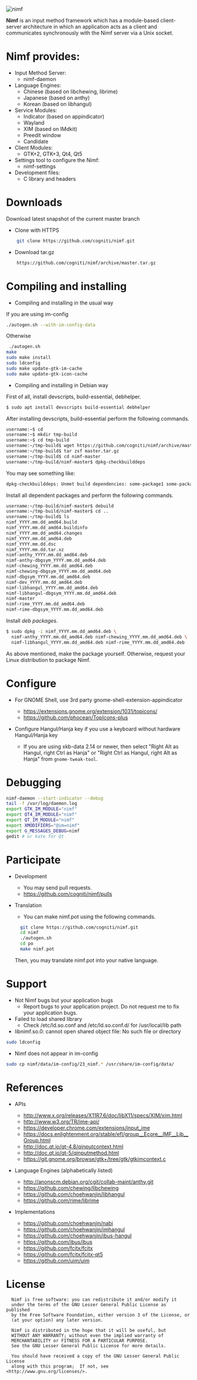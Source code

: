 ![nimf](https://2.bp.blogspot.com/-w7cG7ZgujU8/V5NjTwey5mI/AAAAAAAACV8/84Uo8bz8KN0H8deR0V_zk1_Yft4PoANEwCLcB/s1600/Screenshot%2Bfrom%2B2016-07-23%2B21%253A28%253A21.png)
  
  

**Nimf** is an input method framework which has a module-based client-server
architecture in which an application acts as a client and communicates
synchronously with the Nimf server via a Unix socket.

# **Nimf** provides:

  * Input Method Server:
    - nimf-daemon
  * Language Engines:
    - Chinese (based on libchewing, librime)
    - Japanese (based on anthy)
    - Korean (based on libhangul)
  * Service Modules:
    - Indicator (based on appindicator)
    - Wayland
    - XIM (based on IMdkit)
    - Preedit window
    - Candidate
  * Client Modules:
    - GTK+2, GTK+3, Qt4, Qt5
  * Settings tool to configure the Nimf:
    - nimf-settings
  * Development files:
    - C library and headers
    

# Downloads

Download latest snapshot of the current master branch

* Clone with HTTPS

```bash
    git clone https://github.com/cogniti/nimf.git
```

* Download tar.gz

```bash
    https://github.com/cogniti/nimf/archive/master.tar.gz
```


# Compiling and installing

* Compiling and installing in the usual way

If you are using im-config

```bash
./autogen.sh --with-im-config-data
```

Otherwise

```bash
 ./autogen.sh
make
sudo make install
sudo ldconfig
sudo make update-gtk-im-cache
sudo make update-gtk-icon-cache
```

* Compiling and installing in Debian way

First of all, install devscripts, build-essential, debhelper.

```bash
$ sudo apt install devscripts build-essential debhelper
```

After installing devscripts, build-essential perform the following commands.

```bash
username:~$ cd
username:~$ mkdir tmp-build
username:~$ cd tmp-build
username:~/tmp-build$ wget https://github.com/cogniti/nimf/archive/master.tar.gz
username:~/tmp-build$ tar zxf master.tar.gz
username:~/tmp-build$ cd nimf-master
username:~/tmp-build/nimf-master$ dpkg-checkbuilddeps
```

You may see something like:

```bash
dpkg-checkbuilddeps: Unmet build dependencies: some-package1 some-package2
```

Install all dependent packages and perform the following commands.

```bash
username:~/tmp-build/nimf-master$ debuild
username:~/tmp-build/nimf-master$ cd ..
username:~/tmp-build$ ls
nimf_YYYY.mm.dd_amd64.build
nimf_YYYY.mm.dd_amd64.buildinfo
nimf_YYYY.mm.dd_amd64.changes
nimf_YYYY.mm.dd_amd64.deb
nimf_YYYY.mm.dd.dsc
nimf_YYYY.mm.dd.tar.xz
nimf-anthy_YYYY.mm.dd_amd64.deb
nimf-anthy-dbgsym_YYYY.mm.dd_amd64.deb
nimf-chewing_YYYY.mm.dd_amd64.deb
nimf-chewing-dbgsym_YYYY.mm.dd_amd64.deb
nimf-dbgsym_YYYY.mm.dd_amd64.deb
nimf-dev_YYYY.mm.dd_amd64.deb
nimf-libhangul_YYYY.mm.dd_amd64.deb
nimf-libhangul-dbgsym_YYYY.mm.dd_amd64.deb
nimf-master
nimf-rime_YYYY.mm.dd_amd64.deb
nimf-rime-dbgsym_YYYY.mm.dd_amd64.deb
```

Install *deb packages*.

```bash
$ sudo dpkg -i nimf_YYYY.mm.dd_amd64.deb \
  nimf-anthy_YYYY.mm.dd_amd64.deb nimf-chewing_YYYY.mm.dd_amd64.deb \
  nimf-libhangul_YYYY.mm.dd_amd64.deb nimf-rime_YYYY.mm.dd_amd64.deb
```

As above mentioned, make the package yourself. Otherwise, request your Linux
distribution to package Nimf.


# Configure

* For GNOME Shell, use 3rd party gnome-shell-extension-appindicator
    - https://extensions.gnome.org/extension/1031/topicons/
    - https://github.com/phocean/TopIcons-plus

* Configure Hangul/Hanja key if you use a keyboard without hardware Hangul/Hanja key
    - If you are using xkb-data 2.14 or newer, then select "Right Alt as Hangul, right Ctrl as Hanja" or "Right Ctrl as Hangul, right Alt as Hanja" from
    `gnome-tweak-tool`.


# Debugging

```bash
nimf-daemon --start-indicator --debug
tail -f /var/log/daemon.log
export GTK_IM_MODULE="nimf"
export QT4_IM_MODULE="nimf"
export QT_IM_MODULE="nimf"
export XMODIFIERS="@im=nimf"
export G_MESSAGES_DEBUG=nimf
gedit # or kate for Qt
```

# Participate

* Development
    - You may send pull requests.
    - https://github.com/cogniti/nimf/pulls

* Translation
    - You can make nimf.pot using the following commands.
    ```bash
      git clone https://github.com/cogniti/nimf.git
      cd nimf
      ./autogen.sh
      cd po
      make nimf.pot
    ```
    Then, you may translate nimf.pot into your native language.


# Support

* Not Nimf bugs but your application bugs
    - Report bugs to your application project. Do not request me to fix your application bugs.
* Failed to load shared library
    - Check /etc/ld.so.conf and /etc/ld.so.conf.d/ for /usr/local/lib path
* libnimf.so.0: cannot open shared object file: No such file or directory

```bash
sudo ldconfig
```
        
* Nimf does not appear in im-config

```bash
sudo cp nimf/data/im-config/23_nimf.* /usr/share/im-config/data/
```

# References

* APIs
    - http://www.x.org/releases/X11R7.6/doc/libX11/specs/XIM/xim.html
    - http://www.w3.org/TR/ime-api/
    - https://developer.chrome.com/extensions/input_ime
    - https://docs.enlightenment.org/stable/efl/group__Ecore__IMF__Lib__Group.html
    - http://doc.qt.io/qt-4.8/qinputcontext.html
    - http://doc.qt.io/qt-5/qinputmethod.html
    - https://git.gnome.org/browse/gtk+/tree/gtk/gtkimcontext.c

* Language Engines (alphabetically listed)
    - http://anonscm.debian.org/cgit/collab-maint/anthy.git
    - https://github.com/chewing/libchewing
    - https://github.com/choehwanjin/libhangul
    - https://github.com/rime/librime

* Implementations
    - https://github.com/choehwanjin/nabi
    - https://github.com/choehwanjin/imhangul
    - https://github.com/choehwanjin/ibus-hangul
    - https://github.com/ibus/ibus
    - https://github.com/fcitx/fcitx
    - https://github.com/fcitx/fcitx-qt5
    - https://github.com/uim/uim


# License

      Nimf is free software: you can redistribute it and/or modify it
      under the terms of the GNU Lesser General Public License as published
      by the Free Software Foundation, either version 3 of the License, or
      (at your option) any later version.

      Nimf is distributed in the hope that it will be useful, but
      WITHOUT ANY WARRANTY; without even the implied warranty of
      MERCHANTABILITY or FITNESS FOR A PARTICULAR PURPOSE.
      See the GNU Lesser General Public License for more details.

      You should have received a copy of the GNU Lesser General Public License
      along with this program;  If not, see <http://www.gnu.org/licenses/>.
